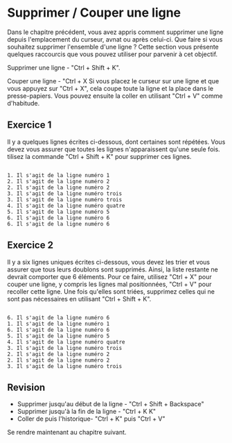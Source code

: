 Supprimer / Couper une ligne
============================

Dans le chapitre précédent, vous avez appris comment supprimer une ligne depuis
l'emplacement du curseur, avnat ou après celui-ci. Que faire si vous souhaitez 
supprimer l'ensemble d'une ligne ? Cette section vous présente quelques 
raccourcis que vous pouvez utiliser pour parvenir à cet objectif.

Supprimer une ligne - "Ctrl + Shift + K".

Couper une ligne - "Ctrl + X
  Si vous placez le curseur sur une ligne et que vous appuyez sur "Ctrl + X", 
  cela coupe toute la ligne et la place dans le presse-papiers. Vous pouvez 
  ensuite la coller en utilisant "Ctrl + V" comme d'habitude.


Exercice 1
-----------

Il y a quelques lignes écrites ci-dessous, dont certaines sont répétées. Vous
devez vous assurer que toutes les lignes n'apparaissent qu'une seule fois. tilisez la commande "Ctrl + Shift + K" pour supprimer ces lignes.

```

1. Il s'agit de la ligne numéro 1
2. Il s'agit de la ligne numéro 2
2. Il s'agit de la ligne numéro 2
3. Il s'agit de la ligne numéro trois
3. Il s'agit de la ligne numéro trois
4. Il s'agit de la ligne numéro quatre
5. Il s'agit de la ligne numéro 5
6. Il s'agit de la ligne numéro 6
6. Il s'agit de la ligne numéro 6

```


Exercice 2
-----------

Il y a six lignes uniques écrites ci-dessous, vous devez les trier et vous 
assurer que tous leurs doublons sont supprimés. Ainsi, la liste restante ne 
devrait comporter que 6 éléments. Pour ce faire, utilisez "Ctrl + X" pour 
couper une ligne, y compris les lignes mal positionnées, "Ctrl + V" pour 
recoller cette ligne. Une fois qu'elles sont triées, supprimez celles qui ne 
sont pas nécessaires en utilisant "Ctrl + Shift + K".


```

6. Il s'agit de la ligne numéro 6
1. Il s'agit de la ligne numéro 1
6. Il s'agit de la ligne numéro 6
5. Il s'agit de la ligne numéro 5
4. Il s'agit de la ligne numéro quatre
3. Il s'agit de la ligne numéro trois
2. Il s'agit de la ligne numéro 2
2. Il s'agit de la ligne numéro 2
3. Il s'agit de la ligne numéro trois

```


Revision
--------

* Supprimer jusqu'au début de la ligne - "Ctrl + Shift + Backspace"
* Supprimer jusqu'à la fin de la ligne - "Ctrl + K K"
* Coller de puis l'historique- "Ctrl + K" puis "Ctrl + V"

Se rendre maintenant au chapitre suivant.
